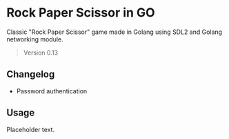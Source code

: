 # Rock Paper Scissor in GO

Classic "Rock Paper Scissor" game made in Golang using SDL2 and
Golang networking module. 

> Version 0.13

## Changelog

- Password authentication

## Usage

Placeholder text.